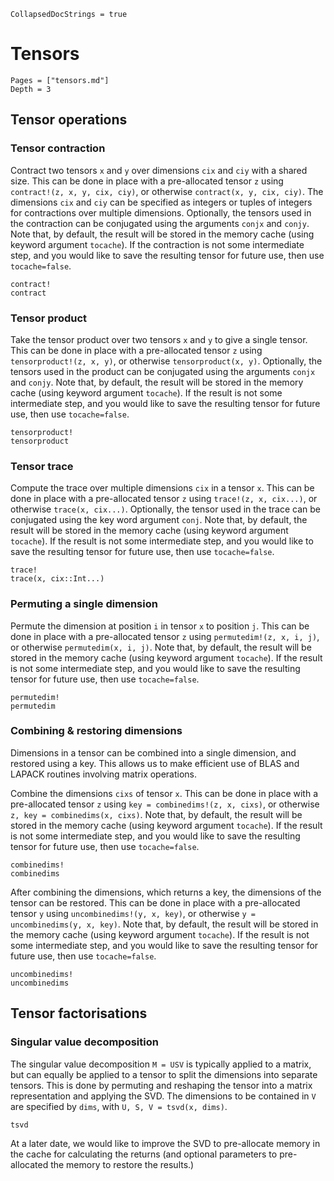 ```@meta 
CollapsedDocStrings = true
```
# Tensors
```@contents
Pages = ["tensors.md"]
Depth = 3
```

## Tensor operations

### Tensor contraction
Contract two tensors `x` and `y` over dimensions `cix` and `ciy` with a shared size.
This can be done in place with a pre-allocated tensor `z` using `contract!(z, x, y, cix, ciy)`, or otherwise `contract(x, y, cix, ciy)`.
The dimensions `cix` and `ciy` can be specified as integers or tuples of integers for contractions over multiple dimensions.
Optionally, the tensors used in the contraction can be conjugated using the arguments `conjx` and `conjy`.
Note that, by default, the result will be stored in the memory cache (using keyword argument `tocache`).
If the contraction is not some intermediate step, and you would like to save the resulting tensor for future use, then use `tocache=false`.
```@docs
contract!
contract
```

### Tensor product 
Take the tensor product over two tensors `x` and `y` to give a single tensor.
This can be done in place with a pre-allocated tensor `z` using `tensorproduct!(z, x, y)`, or otherwise `tensorproduct(x, y)`.
Optionally, the tensors used in the product can be conjugated using the arguments `conjx` and `conjy`.
Note that, by default, the result will be stored in the memory cache (using keyword argument `tocache`).
If the result is not some intermediate step, and you would like to save the resulting tensor for future use, then use `tocache=false`.
```@docs
tensorproduct!
tensorproduct
```

### Tensor trace 
Compute the trace over multiple dimensions `cix` in a tensor `x`.
This can be done in place with a pre-allocated tensor `z` using `trace!(z, x, cix...)`, or otherwise `trace(x, cix...)`.
Optionally, the tensor used in the trace can be conjugated using the key word argument `conj`.
Note that, by default, the result will be stored in the memory cache (using keyword argument `tocache`).
If the result is not some intermediate step, and you would like to save the resulting tensor for future use, then use `tocache=false`.
```@docs
trace!
trace(x, cix::Int...)
```

### Permuting a single dimension
Permute the dimension at position `i` in tensor `x` to position `j`.
This can be done in place with a pre-allocated tensor `z` using `permutedim!(z, x, i, j)`, or otherwise `permutedim(x, i, j)`.
Note that, by default, the result will be stored in the memory cache (using keyword argument `tocache`).
If the result is not some intermediate step, and you would like to save the resulting tensor for future use, then use `tocache=false`.
```@docs
permutedim!
permutedim
```

### Combining & restoring dimensions 
Dimensions in a tensor can be combined into a single dimension, and restored using a key.
This allows us to make efficient use of BLAS and LAPACK routines involving matrix operations. 

Combine the dimensions `cixs` of tensor `x`.
This can be done in place with a pre-allocated tensor `z` using `key = combinedims!(z, x, cixs)`, or otherwise `z, key = combinedims(x, cixs)`.
Note that, by default, the result will be stored in the memory cache (using keyword argument `tocache`).
If the result is not some intermediate step, and you would like to save the resulting tensor for future use, then use `tocache=false`.
```@docs
combinedims!
combinedims
```

After combining the dimensions, which returns a key, the dimensions of the tensor can be restored.
This can be done in place with a pre-allocated tensor `y` using `uncombinedims!(y, x, key)`, or otherwise `y = uncombinedims(y, x, key)`.
Note that, by default, the result will be stored in the memory cache (using keyword argument `tocache`).
If the result is not some intermediate step, and you would like to save the resulting tensor for future use, then use `tocache=false`.
```@docs
uncombinedims!
uncombinedims
```

## Tensor factorisations

### Singular value decomposition
The singular value decomposition ``M = USV`` is typically applied to a matrix, but can equally be applied to a tensor to split the dimensions into separate tensors.
This is done by permuting and reshaping the tensor into a matrix representation and applying the SVD.
The dimensions to be contained in ``V`` are specified by `dims`, with `U, S, V = tsvd(x, dims)`.

```@docs 
tsvd
```

At a later date, we would like to improve the SVD to pre-allocate memory in the cache for calculating the returns (and optional parameters to pre-allocated the memory to restore the results.)